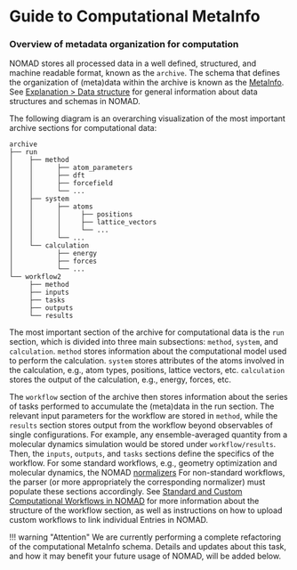 # Guide to Computational MetaInfo

<!-- TODO replace everything below with the new schema description for data, and move to the simulation schema for data repo, then simply place a link here -->

### Overview of metadata organization for computation

NOMAD stores all processed data in a well defined, structured, and machine readable format, known as the `archive`.
The schema that defines the organization of (meta)data within the archive is known as the [MetaInfo](../../reference/glossary.md#metainfo). See [Explanation > Data structure](../../explanation/data.md) for general information about data structures and schemas in NOMAD.

The following diagram is an overarching visualization of the most important archive sections for computational data:

```
archive
├── run
│    ├── method
│    │      ├── atom_parameters
│    │      ├── dft
│    │      ├── forcefield
│    │      └── ...
│    ├── system
│    │      ├── atoms
│    │      │     ├── positions
│    │      │     ├── lattice_vectors
│    │      │     └── ...
│    │      └── ...
│    └── calculation
│           ├── energy
│           ├── forces
│           └── ...
└── workflow2
     ├── method
     ├── inputs
     ├── tasks
     ├── outputs
     └── results
```

The most important section of the archive for computational data is the `run` section, which is
divided into three main subsections: `method`, `system`, and `calculation`. `method` stores
information about the computational model used to perform the calculation.
`system` stores attributes of the atoms involved in the calculation, e.g., atom types, positions, lattice vectors, etc. `calculation` stores the output of the calculation, e.g., energy, forces, etc.
<!-- TODO Comment from ND - I would highlight the semantics of each section, since this is the main information to be communicated quickly. e.g. -->

The `workflow` section of the archive then stores information about the series of tasks performed
to accumulate the (meta)data in the run section. The relevant input parameters for the workflow are
stored in `method`, while the `results` section stores output from the workflow beyond observables
of single configurations.
For example, any ensemble-averaged quantity from a molecular dynamics
simulation would be stored under `workflow/results`. Then, the `inputs`, `outputs`, and `tasks` sections define the specifics of the workflow.
For some standard workflows, e.g., geometry optimization and molecular dynamics, the NOMAD [normalizers](../../explanation/processing.md#normalizing)
For non-standard workflows, the parser (or more appropriately the corresponding normalizer) must
populate these sections accordingly.
See [Standard and Custom Computational Workflows in NOMAD](./workflows.md) for more information about the structure of the workflow section, as well as instructions on how to upload custom workflows to link individual Entries in NOMAD.
<!-- TODO Comment from ND - Wouldn't it be easier to say that its subsection reference other sections in run? I think this better summarizes the general rule. -->
<!-- TODO add graph showing how inputs, outputs, and tasks are connected  -->
<!-- TODO add reference page of standard computational workflows and link to the above sentence. -->
<!-- TODO Link to normalizer docs will automatically populate these specifics. The parser must only create the appropriate workflow section.  -->
<!-- TODO Should give an example somewhere -->
<!-- TODO specify which workflow sections have to be set by the parser: workflow2 or these standard workflows. -->

!!! warning "Attention"
    We are currently performing a complete refactoring of the computational MetaInfo schema. Details and updates about this task, and how it may benefit your future usage of NOMAD, will be added below.

<!-- TODO Start adding the description of the Data Schema here -->